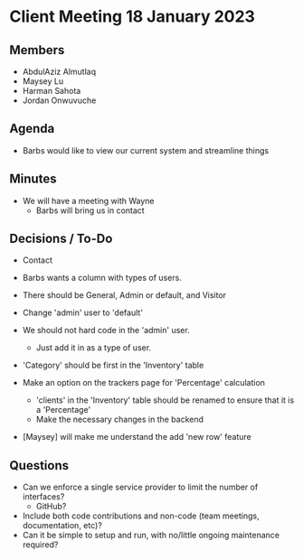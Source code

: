 # Client Meeting 18 January 2023

## Members

<!-- These are the group's members -->

- AbdulAziz Almutlaq
- Maysey Lu
- Harman Sahota
- Jordan Onwuvuche

## Agenda

<!-- This is what we are to discuss today -->

- Barbs would like to view our current system and streamline things

## Minutes

- We will have a meeting with Wayne
  - Barbs will bring us in contact
  <!-- - Update in Mid March: We have never had this meeting -->

## Decisions / To-Do

- Contact

- Barbs wants a column with types of users.
- There should be General, Admin or default, and Visitor
- Change 'admin' user to 'default'
- We should not hard code in the 'admin' user.
  - Just add it in as a type of user.
- 'Category' should be first in the 'Inventory' table
- Make an option on the trackers page for 'Percentage' calculation
  - 'clients' in the 'Inventory' table should be renamed to ensure that it is a 'Percentage'
  - Make the necessary changes in the backend
- [Maysey] will make me understand the add 'new row' feature

## Questions

<!-- Any questions that the group or Barbs might ask -->

- Can we enforce a single service provider to limit the number of interfaces?
  - GitHub?
- Include both code contributions and non-code (team meetings, documentation, etc)?
- Can it be simple to setup and run, with no/little ongoing maintenance required?
